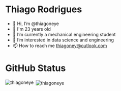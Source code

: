 # Thiago Rodrigues

- 👋 Hi, I’m @thiagoneye
- 🎂 I'm 23 years old
- 🌱 I’m currently a mechanical engineering student
- 👀 I’m interested in data science and engineering
- 📫 How to reach me thiagoney@outlook.com

<!---
thiagoneye/thiagoneye is a ✨ special ✨ repository because its `README.md` (this file) appears on your GitHub profile.
You can click the Preview link to take a look at your changes.
--->

# GitHub Status

<p><img align="left" src="https://github-readme-stats.vercel.app/api/top-langs?username=thiagoneye&show_icons=true&locale=en&layout=compact" alt="thiagoneye" /></p>
<p>&nbsp;<img align="center" src="https://github-readme-stats.vercel.app/api?username=thiagoneye&show_icons=true" alt="thiagoneye" /></p>
